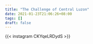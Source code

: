 ```yaml
---
title: "The Challenge of Central Luzon"
date: 2021-01-23T21:06:26+08:00
tags: []
draft: false
---
```

{{< instagram CKYqeLRDydS >}}
